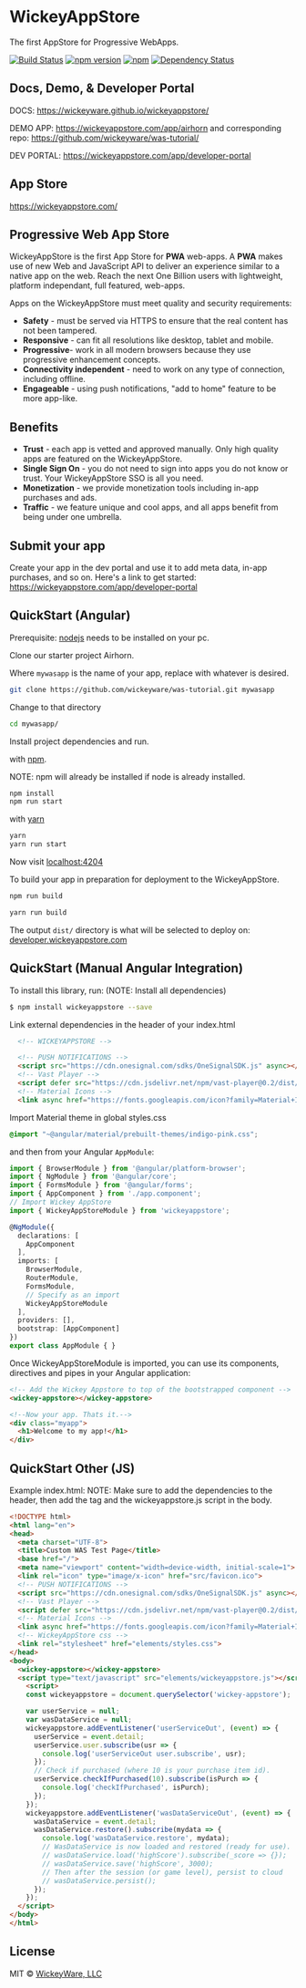 # WickeyAppStore
The first AppStore for Progressive WebApps.

[![Build Status](https://img.shields.io/travis/wickeyware/wickeyappstore/master.svg)](https://travis-ci.org/wickeyware/wickeyappstore)
[![npm version](https://badge.fury.io/js/wickeyappstore.svg)](https://badge.fury.io/js/wickeyappstore)
[![npm](https://img.shields.io/npm/dm/wickeyappstore.svg)](https://www.npmjs.com/package/wickeyappstore)
[![Dependency Status](https://david-dm.org/wickeyware/wickeyappstore.svg)](https://david-dm.org/wickeyware/wickeyappstore)

## Docs, Demo, & Developer Portal
DOCS: https://wickeyware.github.io/wickeyappstore/

DEMO APP: https://wickeyappstore.com/app/airhorn and corresponding repo: https://github.com/wickeyware/was-tutorial/

DEV PORTAL: https://wickeyappstore.com/app/developer-portal

## App Store
https://wickeyappstore.com/

## Progressive Web App Store
WickeyAppStore is the first App Store for **PWA** web-apps. A **PWA** makes use of new Web and JavaScript API to deliver an experience similar to a native app on the web. Reach the next One Billion users with lightweight, platform independant, full featured, web-apps.

Apps on the WickeyAppStore must meet quality and security requirements:

* **Safety** - must be served via HTTPS to ensure that the real content has not been tampered.
* **Responsive** - can fit all resolutions like desktop, tablet and mobile.
* **Progressive**- work in all modern browsers because they use progressive enhancement concepts.
* **Connectivity independent** - need to work on any type of connection, including offline.
* **Engageable** - using push notifications, "add to home" feature to be more app-like.

## Benefits

* **Trust** - each app is vetted and approved manually.  Only high quality apps are featured on the WickeyAppStore.
* **Single Sign On** - you do not need to sign into apps you do not know or trust. Your WickeyAppStore SSO is all you need.
* **Monetization** - we provide monetization tools including in-app purchases and ads.
* **Traffic** - we feature unique and cool apps, and all apps benefit from being under one umbrella. 

## Submit your app
Create your app in the dev portal and use it to add meta data, in-app purchases, and so on.
Here's a link to get started: https://wickeyappstore.com/app/developer-portal


## QuickStart (Angular)

Prerequisite: [nodejs](https://nodejs.org) needs to be installed on your pc.

Clone our starter project Airhorn.

Where `mywasapp` is the name of your app, replace with whatever is desired.
```bash
git clone https://github.com/wickeyware/was-tutorial.git mywasapp
```

Change to that directory
```bash
cd mywasapp/
```

Install project dependencies and run.

with [npm](https://nodejs.org).

NOTE: npm will already be installed if node is already installed.

```bash
npm install
npm run start
```

with [yarn](https://yarnpkg.com)

```bash
yarn
yarn run start
```

Now visit [localhost:4204](http://localhost:4204)

To build your app in preparation for deployment to the WickeyAppStore.

```bash
npm run build
```

```bash
yarn run build
```

The output `dist/` directory is what will be selected to deploy on: [developer.wickeyappstore.com](https://developer.wickeyappstore.com/)

## QuickStart (Manual Angular Integration)

To install this library, run: (NOTE: Install all dependencies)

```bash
$ npm install wickeyappstore --save
```

Link external dependencies in the header of your index.html

```html
  <!-- WICKEYAPPSTORE -->

  <!-- PUSH NOTIFICATIONS -->
  <script src="https://cdn.onesignal.com/sdks/OneSignalSDK.js" async></script>
  <!-- Vast Player -->
  <script defer src="https://cdn.jsdelivr.net/npm/vast-player@0.2/dist/vast-player.min.js"></script>
  <!-- Material Icons -->
  <link async href="https://fonts.googleapis.com/icon?family=Material+Icons" rel="stylesheet">
```

Import Material theme in global styles.css

```css
@import "~@angular/material/prebuilt-themes/indigo-pink.css";
```

and then from your Angular `AppModule`:

```typescript
import { BrowserModule } from '@angular/platform-browser';
import { NgModule } from '@angular/core';
import { FormsModule } from '@angular/forms';
import { AppComponent } from './app.component';
// Import Wickey AppStore
import { WickeyAppStoreModule } from 'wickeyappstore';

@NgModule({
  declarations: [
    AppComponent
  ],
  imports: [
    BrowserModule,
    RouterModule,
    FormsModule,
    // Specify as an import
    WickeyAppStoreModule
  ],
  providers: [],
  bootstrap: [AppComponent]
})
export class AppModule { }
```

Once WickeyAppStoreModule is imported, you can use its components, directives and pipes in your Angular application:

```html
<!-- Add the Wickey Appstore to top of the bootstrapped component -->
<wickey-appstore></wickey-appstore>

<!--Now your app. Thats it.-->
<div class="myapp">
  <h1>Welcome to my app!</h1>
</div>
```

## QuickStart Other (JS)

Example index.html:
NOTE: Make sure to add the dependencies to the header, then add the tag <wickey-appstore> and the wickeyappstore.js script in the body.

```html
<!DOCTYPE html>
<html lang="en">
<head>
  <meta charset="UTF-8">
  <title>Custom WAS Test Page</title>
  <base href="/">
  <meta name="viewport" content="width=device-width, initial-scale=1">
  <link rel="icon" type="image/x-icon" href="src/favicon.ico">
  <!-- PUSH NOTIFICATIONS -->
  <script src="https://cdn.onesignal.com/sdks/OneSignalSDK.js" async></script>
  <!-- Vast Player -->
  <script defer src="https://cdn.jsdelivr.net/npm/vast-player@0.2/dist/vast-player.min.js"></script>
  <!-- Material Icons -->
  <link async href="https://fonts.googleapis.com/icon?family=Material+Icons" rel="stylesheet">
  <!-- WickeyAppStore css -->
  <link rel="stylesheet" href="elements/styles.css">
</head>
<body>
  <wickey-appstore></wickey-appstore>
  <script type="text/javascript" src="elements/wickeyappstore.js"></script>
    <script>
    const wickeyappstore = document.querySelector('wickey-appstore');

    var userService = null;
    var wasDataService = null;
    wickeyappstore.addEventListener('userServiceOut', (event) => {
      userService = event.detail;
      userService.user.subscribe(usr => {
        console.log('userServiceOut user.subscribe', usr);
      });
      // Check if purchased (where 10 is your purchase item id).
      userService.checkIfPurchased(10).subscribe(isPurch => {
        console.log('checkIfPurchased', isPurch);
      });
    });
    wickeyappstore.addEventListener('wasDataServiceOut', (event) => {
      wasDataService = event.detail;
      wasDataService.restore().subscribe(mydata => {
        console.log('wasDataService.restore', mydata);
        // WasDataService is now loaded and restored (ready for use).
        // wasDataService.load('highScore').subscribe(_score => {});
        // wasDataService.save('highScore', 3000);
        // Then after the session (or game level), persist to cloud
        // wasDataService.persist();
      });
    });
  </script>
</body>
</html>
```

## License

MIT © [WickeyWare, LLC](mailto:tim@wickeyappstore.com)
